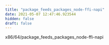 ```yaml
---
title: "package_feeds_packages_node-ffi-napi"
date: 2021-05-07 12:47:46.923544
hidden: false
draft: false
---
```


x86/64/package_feeds_packages_node-ffi-napi

